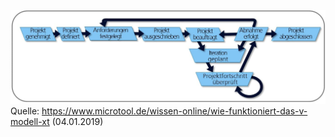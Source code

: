 ![V-Modell_XT.PNG](folien/5_vorgehensmodelle/images/V-Modell_XT.PNG "V-Modell XT")
Quelle: https://www.microtool.de/wissen-online/wie-funktioniert-das-v-modell-xt (04.01.2019)
